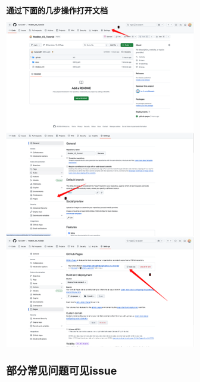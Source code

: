 ## 通过下面的几步操作打开文档

![1755090583937](image/readme/1755090583937.png)![1755090609607](image/readme/1755090609607.png)![1755090632773](image/readme/1755090632773.png)


# 部分常见问题可见issue
